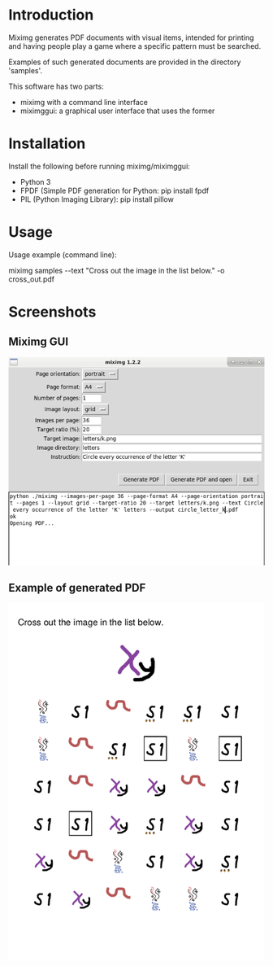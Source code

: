 # Introduction

Miximg generates PDF documents with visual items, intended for printing and
having people play a game where a specific pattern must be searched.

Examples of such generated documents are provided in the directory 'samples'.

This software has two parts:

- miximg with a command line interface
- miximggui: a graphical user interface that uses the former

# Installation

Install the following before running miximg/miximggui:
- Python 3
- FPDF (Simple PDF generation for Python: pip install fpdf
- PIL (Python Imaging Library): pip install pillow

# Usage

Usage example (command line):

   miximg samples --text "Cross out the image in the list below." -o cross_out.pdf




# Screenshots

## Miximg GUI

![Screenshot of miximg v1.2](screenshots/screenshot_miximggui_1.2.png)

## Example of generated PDF

![Screenshot of cross_out.pdf](screenshots/screenshot_cross_out.png)

